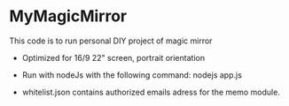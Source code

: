 # MyMagicMirror

This code is to run personal DIY project of magic mirror

- Optimized for 16/9 22" screen, portrait orientation

- Run with nodeJs with the following command: nodejs app.js

- whitelist.json contains authorized emails adress for the memo module.
